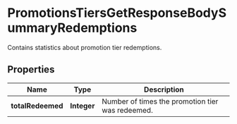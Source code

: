 

# PromotionsTiersGetResponseBodySummaryRedemptions

Contains statistics about promotion tier redemptions.

## Properties

| Name | Type | Description |
|------------ | ------------- | ------------- |
|**totalRedeemed** | **Integer** | Number of times the promotion tier was redeemed. |



